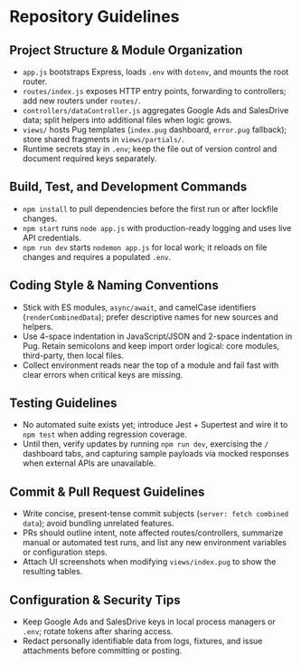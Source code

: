 # Repository Guidelines

## Project Structure & Module Organization
- `app.js` bootstraps Express, loads `.env` with `dotenv`, and mounts the root router.
- `routes/index.js` exposes HTTP entry points, forwarding to controllers; add new routers under `routes/`.
- `controllers/dataController.js` aggregates Google Ads and SalesDrive data; split helpers into additional files when logic grows.
- `views/` hosts Pug templates (`index.pug` dashboard, `error.pug` fallback); store shared fragments in `views/partials/`.
- Runtime secrets stay in `.env`; keep the file out of version control and document required keys separately.

## Build, Test, and Development Commands
- `npm install` to pull dependencies before the first run or after lockfile changes.
- `npm start` runs `node app.js` with production-ready logging and uses live API credentials.
- `npm run dev` starts `nodemon app.js` for local work; it reloads on file changes and requires a populated `.env`.

## Coding Style & Naming Conventions
- Stick with ES modules, `async/await`, and camelCase identifiers (`renderCombinedData`); prefer descriptive names for new sources and helpers.
- Use 4-space indentation in JavaScript/JSON and 2-space indentation in Pug. Retain semicolons and keep import order logical: core modules, third-party, then local files.
- Collect environment reads near the top of a module and fail fast with clear errors when critical keys are missing.

## Testing Guidelines
- No automated suite exists yet; introduce Jest + Supertest and wire it to `npm test` when adding regression coverage.
- Until then, verify updates by running `npm run dev`, exercising the `/` dashboard tabs, and capturing sample payloads via mocked responses when external APIs are unavailable.

## Commit & Pull Request Guidelines
- Write concise, present-tense commit subjects (`server: fetch combined data`); avoid bundling unrelated features.
- PRs should outline intent, note affected routes/controllers, summarize manual or automated test runs, and list any new environment variables or configuration steps.
- Attach UI screenshots when modifying `views/index.pug` to show the resulting tables.

## Configuration & Security Tips
- Keep Google Ads and SalesDrive keys in local process managers or `.env`; rotate tokens after sharing access.
- Redact personally identifiable data from logs, fixtures, and issue attachments before committing or posting.
